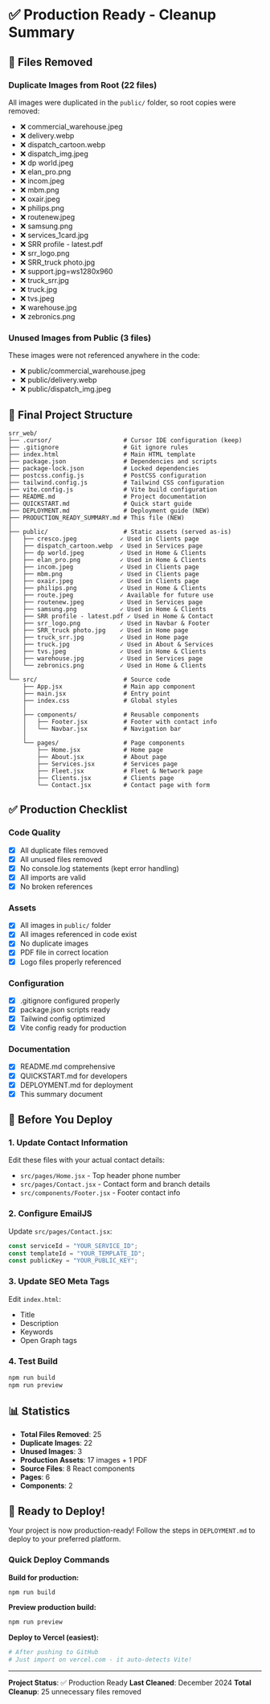 # ✅ Production Ready - Cleanup Summary

## 🧹 Files Removed

### Duplicate Images from Root (22 files)

All images were duplicated in the `public/` folder, so root copies were removed:

- ❌ commercial_warehouse.jpeg
- ❌ delivery.webp
- ❌ dispatch_cartoon.webp
- ❌ dispatch_img.jpeg
- ❌ dp world.jpeg
- ❌ elan_pro.png
- ❌ incom.jpeg
- ❌ mbm.png
- ❌ oxair.jpeg
- ❌ philips.png
- ❌ routenew.jpeg
- ❌ samsung.png
- ❌ services_1card.jpg
- ❌ SRR profile - latest.pdf
- ❌ srr_logo.png
- ❌ SRR_truck photo.jpg
- ❌ support.jpg=ws1280x960
- ❌ truck_srr.jpg
- ❌ truck.jpg
- ❌ tvs.jpeg
- ❌ warehouse.jpg
- ❌ zebronics.png

### Unused Images from Public (3 files)

These images were not referenced anywhere in the code:

- ❌ public/commercial_warehouse.jpeg
- ❌ public/delivery.webp
- ❌ public/dispatch_img.jpeg

## 📁 Final Project Structure

```
srr_web/
├── .cursor/                    # Cursor IDE configuration (keep)
├── .gitignore                  # Git ignore rules
├── index.html                  # Main HTML template
├── package.json                # Dependencies and scripts
├── package-lock.json           # Locked dependencies
├── postcss.config.js           # PostCSS configuration
├── tailwind.config.js          # Tailwind CSS configuration
├── vite.config.js              # Vite build configuration
├── README.md                   # Project documentation
├── QUICKSTART.md               # Quick start guide
├── DEPLOYMENT.md               # Deployment guide (NEW)
├── PRODUCTION_READY_SUMMARY.md # This file (NEW)
│
├── public/                     # Static assets (served as-is)
│   ├── cresco.jpeg            ✓ Used in Clients page
│   ├── dispatch_cartoon.webp  ✓ Used in Services page
│   ├── dp world.jpeg          ✓ Used in Home & Clients
│   ├── elan_pro.png           ✓ Used in Home & Clients
│   ├── incom.jpeg             ✓ Used in Clients page
│   ├── mbm.png                ✓ Used in Clients page
│   ├── oxair.jpeg             ✓ Used in Clients page
│   ├── philips.png            ✓ Used in Home & Clients
│   ├── route.jpeg             ✓ Available for future use
│   ├── routenew.jpeg          ✓ Used in Services page
│   ├── samsung.png            ✓ Used in Home & Clients
│   ├── SRR profile - latest.pdf ✓ Used in Home & Contact
│   ├── srr_logo.png           ✓ Used in Navbar & Footer
│   ├── SRR_truck photo.jpg    ✓ Used in Home page
│   ├── truck_srr.jpg          ✓ Used in Home page
│   ├── truck.jpg              ✓ Used in About & Services
│   ├── tvs.jpeg               ✓ Used in Home & Clients
│   ├── warehouse.jpg          ✓ Used in Services page
│   └── zebronics.png          ✓ Used in Home & Clients
│
└── src/                        # Source code
    ├── App.jsx                 # Main app component
    ├── main.jsx                # Entry point
    ├── index.css               # Global styles
    │
    ├── components/             # Reusable components
    │   ├── Footer.jsx          # Footer with contact info
    │   └── Navbar.jsx          # Navigation bar
    │
    └── pages/                  # Page components
        ├── Home.jsx            # Home page
        ├── About.jsx           # About page
        ├── Services.jsx        # Services page
        ├── Fleet.jsx           # Fleet & Network page
        ├── Clients.jsx         # Clients page
        └── Contact.jsx         # Contact page with form
```

## ✅ Production Checklist

### Code Quality

- [x] All duplicate files removed
- [x] All unused files removed
- [x] No console.log statements (kept error handling)
- [x] All imports are valid
- [x] No broken references

### Assets

- [x] All images in `public/` folder
- [x] All images referenced in code exist
- [x] No duplicate images
- [x] PDF file in correct location
- [x] Logo files properly referenced

### Configuration

- [x] .gitignore configured properly
- [x] package.json scripts ready
- [x] Tailwind config optimized
- [x] Vite config ready for production

### Documentation

- [x] README.md comprehensive
- [x] QUICKSTART.md for developers
- [x] DEPLOYMENT.md for deployment
- [x] This summary document

## 🎯 Before You Deploy

### 1. Update Contact Information

Edit these files with your actual contact details:

- `src/pages/Home.jsx` - Top header phone number
- `src/pages/Contact.jsx` - Contact form and branch details
- `src/components/Footer.jsx` - Footer contact info

### 2. Configure EmailJS

Update `src/pages/Contact.jsx`:

```javascript
const serviceId = "YOUR_SERVICE_ID";
const templateId = "YOUR_TEMPLATE_ID";
const publicKey = "YOUR_PUBLIC_KEY";
```

### 3. Update SEO Meta Tags

Edit `index.html`:

- Title
- Description
- Keywords
- Open Graph tags

### 4. Test Build

```bash
npm run build
npm run preview
```

## 📊 Statistics

- **Total Files Removed**: 25
- **Duplicate Images**: 22
- **Unused Images**: 3
- **Production Assets**: 17 images + 1 PDF
- **Source Files**: 8 React components
- **Pages**: 6
- **Components**: 2

## 🚀 Ready to Deploy!

Your project is now production-ready! Follow the steps in `DEPLOYMENT.md` to deploy to your preferred platform.

### Quick Deploy Commands

**Build for production:**

```bash
npm run build
```

**Preview production build:**

```bash
npm run preview
```

**Deploy to Vercel (easiest):**

```bash
# After pushing to GitHub
# Just import on vercel.com - it auto-detects Vite!
```

---

**Project Status**: ✅ Production Ready
**Last Cleaned**: December 2024
**Total Cleanup**: 25 unnecessary files removed
